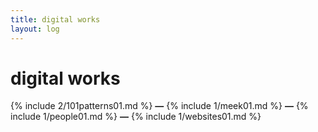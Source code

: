 ```yaml
---
title: digital works
layout: log
---
```


# <span id="title">digital works</span>

{% include 2/101patterns01.md %}
**—**
{% include 1/meek01.md %}
**—**
{% include 1/people01.md %}
**—**
{% include 1/websites01.md %}
